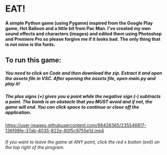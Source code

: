 # EAT!
#### A simple Python game (using Pygame) inspired from the Google Play game, Hot Balloon and a little bit from Pac Man. I've created my own sound effects and characters (images) and edited them using Photoshop and Premiere Pro so please forgive me if it looks bad. The only thing that is not mine is the fonts.

## To run this game:
##### You need to click on Code and then download the zip. Extract it and open the assets file in VSC. After opening the assets file, open main.py and play it!
##### The plus signs (+) gives you a point while the negative sign (-) subtracts a point. The bomb is an obstacle that you MUST avoid and if not, the game will end. You can click space to continue or close off the application.


https://user-images.githubusercontent.com/98428365/235546817-136f98fe-37ab-4035-822e-80f5c9755e1d.mp4


###### If you want to leave the game at ANY point, click the red x button (exit) on the top right of the program.

